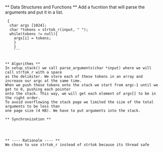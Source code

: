 
** Data Structures and Functions **
Add a fucntion that will parse the arguments and put it in a list.

``` void parse_arguments(char *input)
 {
  char args [1024];
  char *tokens = strtok_r(input, " ");
  while(tokens != null){
  	args[i] = tokens;
	}
    }
    ```


** Algorithms **
In setup_stack() we call parse_arguments(char *input) where we will call strtok_r with a space
as the delimiter. We store each of these tokens in an array and increase our argc at the same time.
When we push these tokens onto the stack we start from argc-1 until we get to 0, pushing each pointer
onto the stack. This way, we will get each element of argv[] to be in the right order.
To avoid overflowing the stack page we limited the size of the total arguments to be less than
one page size (4 KB). We have to put arguments into the stack.

** Synchronization **




** ---- Rationale ---- **
We chose to use strtok_r instead of strtok because its thread safe
